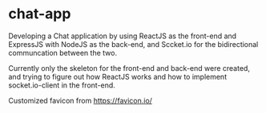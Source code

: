 # chat-app
Developing a Chat application by using ReactJS as the front-end and ExpressJS with NodeJS as the back-end, and Sccket.io for the bidirectional communcation between the two.

Currently only the skeleton for the front-end and back-end were created, and trying to figure out how ReactJS works and how to implement socket.io-client in the front-end.

Customized favicon from https://favicon.io/
